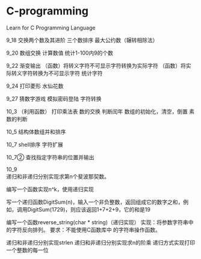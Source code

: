 # C-programming
Learn for C Programming Language
 
9_18   交换两个数及其进阶   三个数排序    最大公约数（辗转相除法） 

9_20   数组交换            计算数值      统计1-100内9的个数  

9_22   渐变输出            （函数）将转义字符不可显示字符转换为实际字符        （函数）将实际转义字符转换为不可显示字符      统计字符

9_24   打印菱形            水仙花数

9_27   猜数字游戏          模拟密码登陆      字符转换

10_3 （利用函数）          打印乘法表        数的交换      判断闰年    数组的初始化，清空，倒置      素数的判断

10_5   结构体数组并和排序

10_7    shell排序          字符扩展    

10_7②   查找指定字符串的位置并输出

10_9     
递归和非递归分别实现求第n个斐波那契数。 

编写一个函数实现n^k，使用递归实现 

写一个递归函数DigitSum(n)，输入一个非负整数，返回组成它的数字之和，例如，调用DigitSum(1729)，则应该返回1+7+2+9，它的和是19 

编写一个函数reverse_string(char * string)（递归实现） 
实现：将参数字符串中的字符反向排列。 
要求：不能使用C函数库中 
的字符串操作函数。 

递归和非递归分别实现strlen 
递归和非递归分别实现求n的阶乘 
递归方式实现打印一个整数的每一位 


